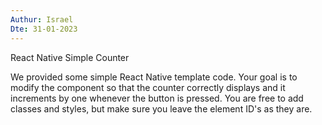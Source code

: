 ```yaml
---
Authur: Israel
Dte: 31-01-2023
---
```


React Native Simple Counter

We provided some simple React Native template code. Your goal is to modify the component so that the counter correctly displays and it increments by one whenever the button is pressed. You are free to add classes and styles, but make sure you leave the element ID's as they are.